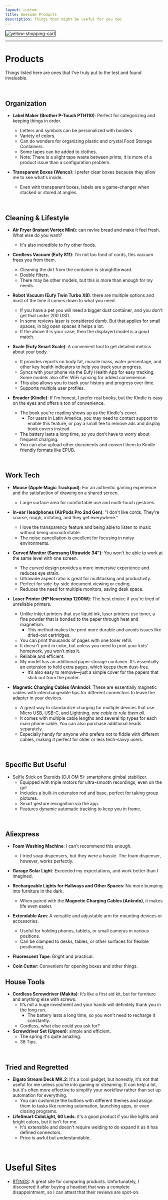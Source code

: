 ```yaml
---
layout: custom
title: Awesome Products
description: Things that might be useful for you too
---
```


<img class="myImg" src="../images/headers/yellow-shopping-cart.png" alt="yellow-shopping-cart" style="border: 1px solid #000; border-radius: 1px; padding: 0px; cursor: pointer;">


---

# Products

Things listed here are ones that I've truly put to the test and found invaluable.

<br>  

## Organization

- **<span class="hover-image-trigger" data-image="../images/shopping/label-maker.png">Label Maker (Brother P-Touch PTH110)</span>**: Perfect for categorizing and keeping things in order.
  - Letters and symbols can be personalized with borders.
  - Variety of colors.
  - Can do wonders for organizing plastic and crystal Food Storage Containers.
  - Some tapes can be added to clothes.
  - Note: There is a slight tape waste between prints; it is more of a product issue than a configuration problem.

- **<span class="hover-image-trigger" data-image="../images/shopping/plastic-box-wenco.png">Transparent Boxes (Wenco)</span>**: I prefer clear boxes because they allow me to see what's inside.
  - Even with transparent boxes, labels are a game-changer when stacked or stored at angles.

<br>  

## Cleaning & Lifestyle

- **<span class="hover-image-trigger" data-image="../images/shopping/instant-vortex-mini-air-fryer.png">Air Fryer (Instant Vortex Mini)</span>**: can revive bread and make it feel fresh. What else do you want?
  - It's also incredible to fry other foods.
- **<span class="hover-image-trigger" data-image="../images/shopping/eufy-cordless-vacuum-s11.png">Cordless Vacuum (Eufy S11)</span>**: I'm not too fond of cords, this vacuum frees you from them.
  - Cleaning the dirt from the container is straightforward.
  - Double filters.
  - There may be other models, but this is more than enough for my needs.

- **<span class="hover-image-trigger" data-image="../images/shopping/eufy-twin-turbo-x8.png">Robot Vacuum (Eufy Twin Turbo X8)</span>**: there are multiple options and most of the time it comes down to what you need. 
  - If you have a pet you will need a bigger dust container, and you don't get that under 200 USD.
  - In some reviews laser is considered dumb. But that applies for small spaces, in big open spaces it helps a lot.
  - If the above it is your case, then the displayed model is a good match.

- **<span class="hover-image-trigger" data-image="../images/shopping/eufy-scale.png">Scale (Eufy Smart Scale)</span>**: A convenient tool to get detailed metrics about your body.
  - It provides reports on body fat, muscle mass, water percentage, and other key health indicators to help you track your progress.
  - Syncs with your phone via the Eufy Health App for easy tracking. Some models also offer WiFi syncing for added convenience.
  - This also allows you to track your history and progress over time.
  - Supports multiple user profiles.

- **<span class="hover-image-trigger" data-image="../images/shopping/kindle.png">Ereader (Kindle)</span>**: If I'm honest, I prefer real books, but the Kindle is easy on the eyes and offers a ton of convenience.
  - The book you're reading shows up as the Kindle's cover.
    - For users in Latin America, you may need to contact support to enable this feature, or pay a small fee to remove ads and display book covers instead.
  - The battery lasts a long time, so you don't have to worry about frequent charging.
  - You can also upload other documents and convert them to Kindle-friendly formats like EPUB.

<br>  

## Work Tech

- **<span class="hover-image-trigger" data-image="../images/shopping/apple-trackpad.png">Mouse (Apple Magic Trackpad)</span>**: For an authentic gaming 
experience and the satisfaction of drawing on a shared 
screen.
  - Large surface area for comfortable use and multi-touch gestures.

- **<span class="hover-image-trigger" data-image="../images/shopping/airpods-pro-second-generation.png">In-ear Headphones (AirPods Pro 2nd Gen)</span>**: "I don't like cords. They're coarse, rough, irritating, and they get everywhere."
  - I love the transparency feature and being able to listen to music without being uncomfortable.
  - The noise cancellation is excellent for focusing in noisy environments.

- **<span class="hover-image-trigger" data-image="../images/shopping/curved-monitor-samsung-ultrawide.png">Curved Monitor (Samsung Ultrawide 34")</span>**: You won't be able to work at the same level with one screen.
  - The curved design provides a more immersive experience and reduces eye strain.
  - Ultrawide aspect ratio is great for multitasking and productivity.
  - Perfect for side-by-side document viewing or coding.
  - Reduces the need for multiple monitors, saving desk space.

- **<span class="hover-image-trigger" data-image="../images/shopping/laser-printer-hp-neverstop.png">Laser Printer (HP Neverstop 1200W)</span>**:  The best choice if you're tired of unreliable printers.
  - Unlike inkjet printers that use liquid ink, laser printers use toner, a fine powder that is bonded to the paper through heat and magnetism.
    - This method makes the print more durable and avoids issues like dried-out cartridges.
  - You can print thousands of pages with one toner refill.
  - It doesn't print in color, but unless you need to print your kids' homework, you won’t miss it.
  - Reliable and efficient.
  - My model has an additional paper storage container. It’s essentially an extension to hold extra pages, which keeps them dust-free.
    - It’s also easy to remove—just a simple cover for the papers that stick out from the printer.

- **<span class="hover-image-trigger" data-image="../images/shopping/magnetic-cables.png">Magnetic Charging Cables (Ankndo)</span>**: These are essentially magnetic cables with interchangeable tips for different connectors to leave the adapter in your devices.
  - A great way to standardize charging for multiple devices that use Micro USB, USB-C, and Lightning, _one cable to rule them all_.
  - It comes with multiple cable lengths and several tip types for each main phone cable. You can also purchase additional heads separately.
  - Especially handy for anyone who prefers not to fiddle with different cables, making it perfect for older or less tech-savvy users.

<br>

## Specific But Useful

- <span class="hover-image-trigger" data-image="../images/shopping/dji-om-5.png"> Selfie Stick on Steroids (DJI OM 5)</span>: smartphone gimbal stabilizer.
  - Equipped with triple motors for ultra-smooth recordings, even on the go!
  - Includes a built-in extension rod and base, perfect for taking group pictures.
  - Smart gesture recognition via the app.
  - Features dynamic automatic tracking to keep you in frame.

<br>  

## Aliexpress

- **<span class="hover-image-trigger" data-image="../images/shopping/aliexpress-foam-machine.png">Foam Washing Machine</span>**: I can't recommend this enough.
  - I tried soap dispensers, but they were a hassle. The foam dispenser, however, works perfectly.

- **<span class="hover-image-trigger" data-image="../images/shopping/amaryllis-solar-light.png">Garage Solar Light</span>**: Exceeded my expectations, and work better than I imagined.
- **Rechargeable Lights for Hallways and Other Spaces**: No more bumping into furniture in the dark.
  - When paired with the **Magnetic Charging Cables (Ankndo)**, it makes life even easier.
- **<span class="hover-image-trigger" data-image="../images/shopping/aliexpress-extendable-arm.png">Extendable Arm</span>**: A versatile and adjustable arm for mounting devices or accessories.
  - Useful for holding phones, tablets, or small cameras in various positions.
  - Can be clamped to desks, tables, or other surfaces for flexible positioning.
- **Fluorescent Tape**: Bright and practical.
- **<span class="hover-image-trigger" data-image="../images/shopping/aliexpress-coin-cutter.png">Coin Cutter</span>**: Convenient for opening boxes and other things.

## House Tools

- **<span class="hover-image-trigger" data-image="../images/shopping/makita-cordless-screwdriver.png">Cordless Screwdriver (Makita)</span>**: It’s like a first aid kit, but for furniture and anything else with screws.
  - It’s not a huge investment and your hands will definitely thank you in the long run.
    - The battery lasts a long time, so you won’t need to recharge it constantly.
  - Cordless, what else could you ask for?
- **<span class="hover-image-trigger" data-image="../images/shopping/ugreen-screwdriver-set.png">Screwdriver Set (Ugreen)</span>**: simple and efficient.
  - The spring it's quite amazing.
  - 38 Tips.

<br>

## Tried and Regretted

- **<span class="hover-image-trigger" data-image="../images/shopping/elgato-streamdeck-mk2.png">Elgato Stream Deck MK.2</span>**: It's a cool gadget, but honestly, it's not that useful for me unless you're into gaming or streaming. It can help a lot, but it's often more effective to simplify your workflow rather than set up automation for everything.
  - You can customize the buttons with different themes and assign them to tasks like running automation, launching apps, or even closing programs.
- **<span class="hover-image-trigger" data-image="../images/shopping/lifesmart-cololight-strip.png">LifeSmart ColoLight, 60 Leds</span>**: it's a good product if you like lights and bright colors, but it isn't for me.
  - It's extensible and doesn't require welding to do expand it as it has defined connectors.
  - Price is awful but understandable.


<br>

# Useful Sites

- [RTINGS](https://www.rtings.com/): A great site for comparing products. Unfortunately, I discovered it after buying a headset that was a complete disappointment, so I can attest that their reviews are spot-on.
